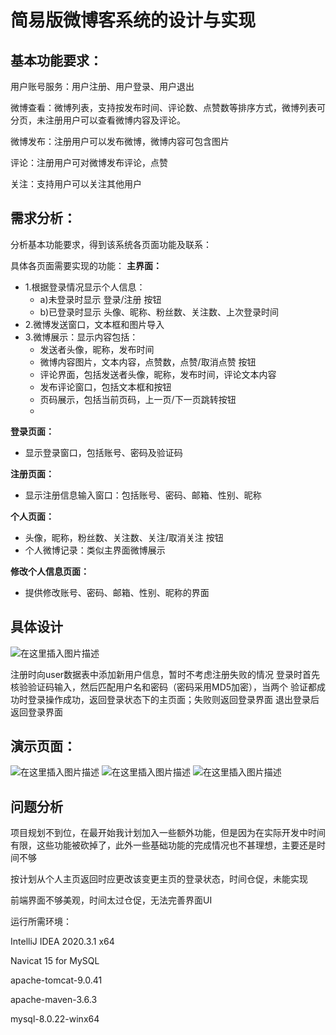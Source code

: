 # 简易版微博客系统的设计与实现
## 基本功能要求：
⽤户账号服务：⽤户注册、⽤户登录、⽤户退出 

微博查看：微博列表，⽀持按发布时间、评论数、点赞数等排序⽅式，微博列表可分⻚，未注册⽤户可以查看微博内容及评论。 

微博发布：注册⽤户可以发布微博，微博内容可包含图⽚ 

评论：注册⽤户可对微博发布评论，点赞 

关注：⽀持⽤户可以关注其他⽤户 

## 需求分析：

分析基本功能要求，得到该系统各⻚⾯功能及联系：

具体各⻚⾯需要实现的功能：
**主界⾯：**
* 1.根据登录情况显示个⼈信息： 
  * a)未登录时显示 登录/注册 按钮 
  * b)已登录时显示 头像、昵称、粉丝数、关注数、上次登录时间 
* 2.微博发送窗⼝，⽂本框和图⽚导⼊ 
* 3.微博展示：显示内容包括： 
  * 发送者头像，昵称，发布时间 
  * 微博内容图⽚，⽂本内容，点赞数，点赞/取消点赞 按钮
  * 评论界⾯，包括发送者头像，昵称，发布时间，评论⽂本内容 
  * 发布评论窗⼝，包括⽂本框和按钮 
  * ⻚码展示，包括当前⻚码，上⼀⻚/下⼀⻚跳转按钮 
  * 
**登录⻚⾯：** 
* 显示登录窗⼝，包括账号、密码及验证码 

**注册⻚⾯：** 
* 显示注册信息输⼊窗⼝：包括账号、密码、邮箱、性别、昵称 

**个⼈⻚⾯：**  
* 头像，昵称，粉丝数、关注数、关注/取消关注 按钮 
* 个⼈微博记录：类似主界⾯微博展示 

**修改个⼈信息⻚⾯：** 
* 提供修改账号、密码、邮箱、性别、昵称的界⾯



## 具体设计

![在这里插入图片描述](https://img-blog.csdnimg.cn/20210327223931373.png?x-oss-process=image/watermark,type_ZmFuZ3poZW5naGVpdGk,shadow_10,text_aHR0cHM6Ly9ibG9nLmNzZG4ubmV0L3dlaXhpbl80NDE5NzEyMA==,size_16,color_FFFFFF,t_70)

注册时向user数据表中添加新⽤户信息，暂时不考虑注册失败的情况 
登录时⾸先核验验证码输⼊，然后匹配⽤户名和密码（密码采⽤MD5加密），当两个 验证都成功时登录操作成功，返回登录状态下的主⻚⾯；失败则返回登录界⾯ 
退出登录后返回登录界⾯

## 演示页面：
![在这里插入图片描述](https://img-blog.csdnimg.cn/2021032722414257.jpg?x-oss-process=image/watermark,type_ZmFuZ3poZW5naGVpdGk,shadow_10,text_aHR0cHM6Ly9ibG9nLmNzZG4ubmV0L3dlaXhpbl80NDE5NzEyMA==,size_16,color_FFFFFF,t_70)
![在这里插入图片描述](https://img-blog.csdnimg.cn/20210327224156588.jpg?x-oss-process=image/watermark,type_ZmFuZ3poZW5naGVpdGk,shadow_10,text_aHR0cHM6Ly9ibG9nLmNzZG4ubmV0L3dlaXhpbl80NDE5NzEyMA==,size_16,color_FFFFFF,t_70)
![在这里插入图片描述](https://img-blog.csdnimg.cn/20210327224209772.jpg?x-oss-process=image/watermark,type_ZmFuZ3poZW5naGVpdGk,shadow_10,text_aHR0cHM6Ly9ibG9nLmNzZG4ubmV0L3dlaXhpbl80NDE5NzEyMA==,size_16,color_FFFFFF,t_70)

## 问题分析

项⽬规划不到位，在最开始我计划加⼊⼀些额外功能，但是因为在实际开发中时间有限，这些功能被砍掉了，此外⼀些基础功能的完成情况也不甚理想，主要还是时间不够 

按计划从个⼈主⻚返回时应更改该变更主⻚的登录状态，时间仓促，未能实现 

前端界⾯不够美观，时间太过仓促，⽆法完善界⾯UI 

运行所需环境：

IntelliJ IDEA 2020.3.1 x64

Navicat 15 for MySQL

apache-tomcat-9.0.41

apache-maven-3.6.3

mysql-8.0.22-winx64
